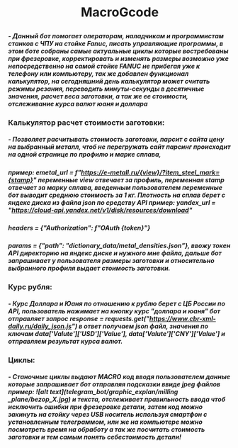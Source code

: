 #  <p align="center">MacroGcode</p>
##### - Данный бот помогает операторам, наладчикам и программистам станков с ЧПУ на стойке Fanuc, писать управляющие программы, в этом боте собраны самые актуальные циклы которые востребованы при фрезеровке, корректировать и изменять размеры возможно уже непосредственно на самой стойке FANUC не прибегая уже к телефону или компьютеру, так же добавлен функционал калькулятор, на сегодняшний день калькулятор может считать режимы резания, переводить минуты-секунды в десятичные значения, расчет веса заготовки, а так же ее стоимости, отслеживание курса валют юаня и доллара

### Калькулятор расчет стоимости заготовки:
##### - Позволяет расчитывать стоимость заготовки, парсит с сайта цену на выбранный металл, чтоб не перегружать сайт парсинг происходит на одной странице по профилю и марке сплава,  
##### пример: emetal_url = f"https://e-metall.ru/{view}/?item_steel_mark={stamp}" переменные view отвечает за профиль, переменная stamp отвечает за марку сплава, введенным пользователем переменные бот выводит среднюю стоимость за 1 кг. Плотность на сплав берет с яндекс диска из файла json по средству API пример: yandex_url = "https://cloud-api.yandex.net/v1/disk/resources/download" 
##### headers = {"Authorization": f"OAuth {token}"}
##### params = {"path": "dictionary_data/metal_densities.json"}, ввожу токен API  директорию на яндекс диске и нужного мне файла, дальше бот запрашивает у пользователя размеры заготовки и относительно выбранного профиля выдает стоимость заготовки.

### Курс рубля: 
##### - Курс Доллара и Юаня по отношению к рублю берет с ЦБ России по API, пользователь нажимает на кнопку курс "доллара и юаня" бот отправляет запрос response = requests.get("https://www.cbr-xml-daily.ru/daily_json.js") в ответ получаем json файл,  значения по ключам data['Valute']['USD']['Value'], data['Valute']['CNY']['Value'] и отправляем результат курса валют.

### Циклы:
##### - Станочные циклы выдают MACRO код вводя пользователем данные которые запрашивает бот отправляя подсказки ввиде jpeg файлов пример: ![alt text](telegram_bot/graphic_explan/milling _plane/bezop_X.jpg) и текста, отслеживает правильность ввода чтоб исключить ошибки при фрезеровке детали, затем код можно закинуть на стойку через USB носитель используя смартфон с установленным телеграммом, или же на компьютере можно посмотреть время на обработу а так же посчитать стоимость заготовки и тем самым понять себестоимость детали! 